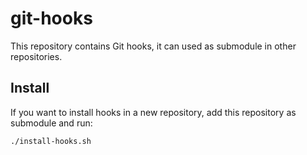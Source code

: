 # git-hooks
This repository contains Git hooks, it can used as submodule in other repositories.

## Install
If you want to install hooks in a new repository, add this repository as submodule and run:
```
./install-hooks.sh
```
